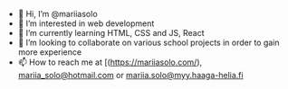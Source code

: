 - 👋 Hi, I’m @mariiasolo
- 👀 I’m interested in web development
- 🌱 I’m currently learning HTML, CSS and JS, React
- 💞️ I’m looking to collaborate on various school projects in order to gain more experience 
- 📫 How to reach me at [(https://mariiasolo.com/),  mariia_solo@hotmail.com or mariia.solo@myy.haaga-helia.fi

<!---
mariiasolo/mariiasolo is a ✨ special ✨ repository because its `README.md` (this file) appears on your GitHub profile.
You can click the Preview link to take a look at your changes.
--->
